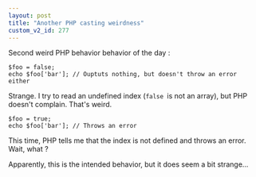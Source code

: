 ```yaml
---
layout: post
title: "Another PHP casting weirdness"
custom_v2_id: 277
---
```


<p>Second weird PHP behavior behavior of the day :</p>
<pre><code lang="php">$foo = false;<br />echo $foo['bar']; // Ouptuts nothing, but doesn't throw an error either</code></pre>
<p>Strange. I try to read an undefined index (<code>false </code>is not an array), but PHP doesn't complain. That's weird.</p>
<pre><code lang="php">$foo = true;<br />echo $foo['bar']; // Throws an error</code></pre>
<p>This time, PHP tells me that the index is not defined and throws an error. Wait, what ?</p>
<p>Apparently, this is the intended behavior, but it does seem a bit strange...</p>
